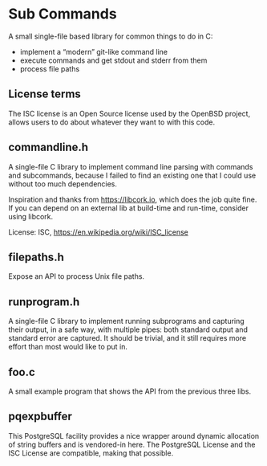 # Sub Commands

A small single-file based library for common things to do in C:

  - implement a “modern” git-like command line
  - execute commands and get stdout and stderr from them
  - process file paths

## License terms

The ISC license is an Open Source license used by the OpenBSD project,
allows users to do about whatever they want to with this code.

## commandline.h

A single-file C library to implement command line parsing with commands and
subcommands, because I failed to find an existing one that I could use
without too much dependencies.

Inspiration and thanks from https://libcork.io, which does the job quite
fine. If you can depend on an external lib at build-time and run-time,
consider using libcork.

License: ISC, https://en.wikipedia.org/wiki/ISC_license

## filepaths.h

Expose an API to process Unix file paths.

## runprogram.h

A single-file C library to implement running subprograms and capturing their
output, in a safe way, with multiple pipes: both standard output and
standard error are captured. It should be trivial, and it still requires
more effort than most would like to put in.

## foo.c

A small example program that shows the API from the previous three libs.


## pqexpbuffer

This PostgreSQL facility provides a nice wrapper around dynamic allocation
of string buffers and is vendored-in here. The PostgreSQL License and the
ISC License are compatible, making that possible.
